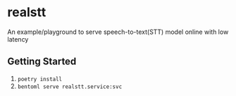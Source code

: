 # realstt
An example/playground to serve speech-to-text(STT) model online with low latency


## Getting Started
1. `poetry install`
2. `bentoml serve realstt.service:svc`